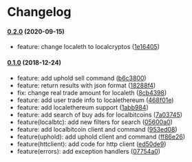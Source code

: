 # Changelog

#### [0.2.0](https://github.com/DIOHz0r/cryptotrader/tree/0.2.0) (2020-09-15)

 * feature: change localeth to localcryptos ([1e16405](https://github.com/DIOHz0r/cryptotrader/commit/1e16405))

#### [0.1.0](https://github.com/DIOHz0r/cryptotrader/tree/0.1.0) (2018-12-24)

 * feature: add uphold sell command ([b6c3800](https://github.com/DIOHz0r/cryptotrader/commit/b6c3800))
 * feature: return results with json format ([18288f4](https://github.com/DIOHz0r/cryptotrader/commit/18288f4))
 * fix: change real trade amount for localeth ([8cb4398](https://github.com/DIOHz0r/cryptotrader/commit/8cb4398))
 * feature: add user trade info to localethereum ([468f01e](https://github.com/DIOHz0r/cryptotrader/commit/468f01e))
 * feature: add localethereum support ([1abb984](https://github.com/DIOHz0r/cryptotrader/commit/1abb984))
 * feature: add search of buy ads for localbitcoins ([7a03745](https://github.com/DIOHz0r/cryptotrader/commit/7a03745))
 * feature(localbtc): add new filters for search ([05600a0](https://github.com/DIOHz0r/cryptotrader/commit/05600a0))
 * feature: add localbitcoin client and command ([953ed08](https://github.com/DIOHz0r/cryptotrader/commit/953ed08))
 * feature(uphold): add uphold client and command ([ff86e26](https://github.com/DIOHz0r/cryptotrader/commit/ff86e26))
 * feature(httclient): add code for http client ([ed50de9](https://github.com/DIOHz0r/cryptotrader/commit/ed50de9))
 * feature(errors): add exception handlers ([07754a0](https://github.com/DIOHz0r/cryptotrader/commit/07754a0))
